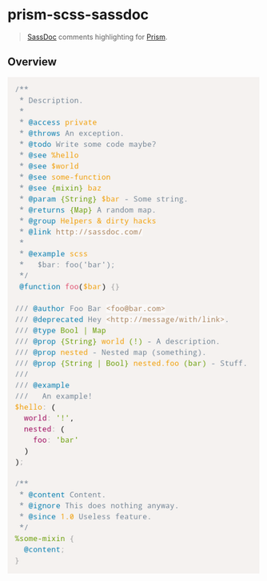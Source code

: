 prism-scss-sassdoc
==================

> [SassDoc] comments highlighting for [Prism].

[SassDoc]: http://sassdoc.com/
[Prism]: http://prismjs.com/

Overview
--------

![Screenshot of SassDoc highlighting in action](screenshot.png)
